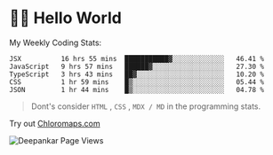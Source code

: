 # 👋🏽 Hello World 

<!--![Deepankar's github stats](https://github-readme-stats.vercel.app/api?username=Deep-Codes&count_private=true&show_icons=true&theme=radical)-->
My Weekly Coding Stats:

<!--START_SECTION:waka-->
```text
JSX          16 hrs 55 mins  ███████████▓░░░░░░░░░░░░░   46.41 % 
JavaScript   9 hrs 57 mins   ██████▓░░░░░░░░░░░░░░░░░░   27.30 % 
TypeScript   3 hrs 43 mins   ██▓░░░░░░░░░░░░░░░░░░░░░░   10.20 % 
CSS          1 hr 59 mins    █▒░░░░░░░░░░░░░░░░░░░░░░░   05.44 % 
JSON         1 hr 44 mins    █▒░░░░░░░░░░░░░░░░░░░░░░░   04.78 % 
```
<!--END_SECTION:waka-->

> Dont's consider `HTML` , `CSS` , `MDX / MD` in the programming stats.

Try out [Chloromaps.com](https://www.chloromaps.com/)

<p align="left"> <img src="https://komarev.com/ghpvc/?username=Deep-Codes&label=Views&color=blue&style=plastic" alt="Deepankar Page Views" /> </p>
